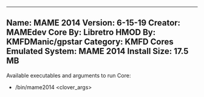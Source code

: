 -----------------------
Name: MAME 2014
Version: 6-15-19
Creator: MAMEdev
Core By: Libretro
HMOD By: KMFDManic/gpstar
Category: KMFD Cores
Emulated System: MAME 2014
Install Size: 17.5 MB
-----------------------
Available executables and arguments to run Core:
- /bin/mame2014 <rom> <clover_args>
